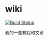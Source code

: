 # wiki

[![Build Status](https://ci.fornever.org/buildStatus/icon?job=wiki)](https://ci.fornever.org/job/wiki/)

我的一些教程和文章
